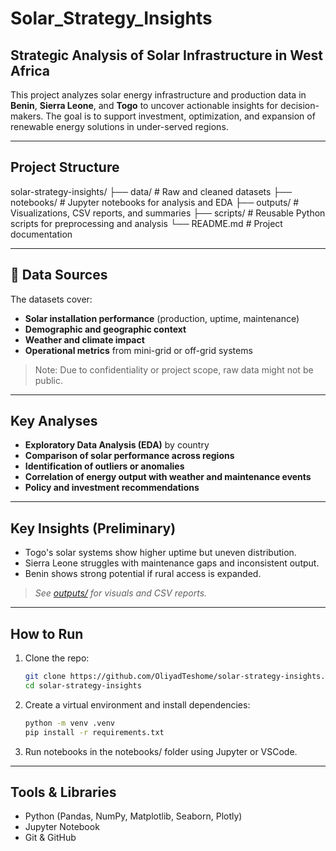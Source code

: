# Solar_Strategy_Insights

## Strategic Analysis of Solar Infrastructure in West Africa

This project analyzes solar energy infrastructure and production data in **Benin**, **Sierra Leone**, and **Togo** to uncover actionable insights for decision-makers. The goal is to support investment, optimization, and expansion of renewable energy solutions in under-served regions.

---

## Project Structure

solar-strategy-insights/
├── data/ # Raw and cleaned datasets
├── notebooks/ # Jupyter notebooks for analysis and EDA
├── outputs/ # Visualizations, CSV reports, and summaries
├── scripts/ # Reusable Python scripts for preprocessing and analysis
└── README.md # Project documentation

---

## 🧪 Data Sources

The datasets cover:
- **Solar installation performance** (production, uptime, maintenance)
- **Demographic and geographic context**
- **Weather and climate impact**
- **Operational metrics** from mini-grid or off-grid systems

> Note: Due to confidentiality or project scope, raw data might not be public.

---

## Key Analyses

- **Exploratory Data Analysis (EDA)** by country
- **Comparison of solar performance across regions**
- **Identification of outliers or anomalies**
- **Correlation of energy output with weather and maintenance events**
- **Policy and investment recommendations**

---

## Key Insights (Preliminary)

- Togo's solar systems show higher uptime but uneven distribution.
- Sierra Leone struggles with maintenance gaps and inconsistent output.
- Benin shows strong potential if rural access is expanded.

> *See [outputs/](./outputs) for visuals and CSV reports.*

---

## How to Run

1. Clone the repo:
   ```bash
   git clone https://github.com/OliyadTeshome/solar-strategy-insights.git
   cd solar-strategy-insights

2. Create a virtual environment and install dependencies:
    ```bash
    python -m venv .venv
    pip install -r requirements.txt

3. Run notebooks in the notebooks/ folder using Jupyter or VSCode.

---

## Tools & Libraries
 - Python (Pandas, NumPy, Matplotlib, Seaborn, Plotly)
 - Jupyter Notebook
 - Git & GitHub